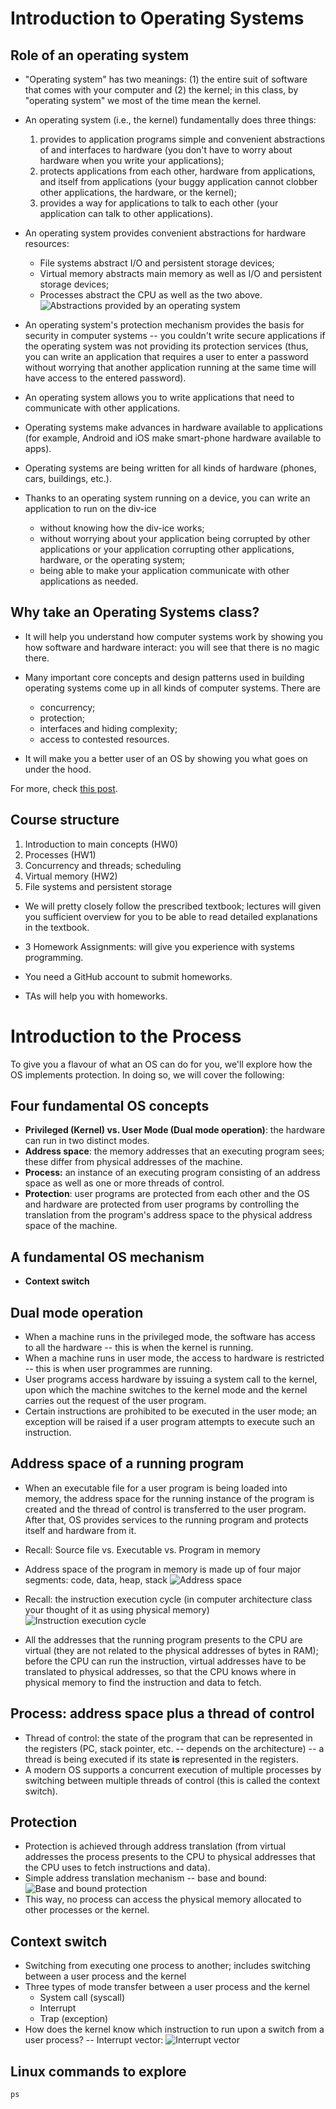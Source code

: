 # Introduction to Operating Systems #

## Role of an operating system ##

- "Operating system" has two meanings: (1) the entire suit of software
  that comes with your computer and (2) the kernel; in this class, by
  "operating system" we most of the time mean the kernel.

- An operating system (i.e., the kernel) fundamentally does three
  things:
  1. provides to application programs simple and convenient
  abstractions of and interfaces to hardware (you don't have to worry
  about hardware when you write your applications);
  2. protects applications from each other, hardware from applications,
    and itself from applications (your buggy application cannot
    clobber other applications, the hardware, or the kernel);
  3. provides a way for applications to talk to each other (your
    application can talk to other applications).

- An operating system provides convenient abstractions for hardware
  resources:
  - File systems abstract I/O and persistent storage devices;
  - Virtual memory abstracts main memory as well as I/O and
    persistent storage devices;
  - Processes abstract the CPU as well as the two
    above.![Abstractions provided by an operating system](abstractions-os.png)
	
- An operating system's protection mechanism provides the basis for
  security in computer systems -- you couldn't write secure
  applications if the operating system was not providing its
  protection services (thus, you can write an application that
  requires a user to enter a password without worrying that another
  application running at the same time will have access to the entered
  password).

- An operating system allows you to write applications that need to
  communicate with other applications.

- Operating systems make advances in hardware available to
  applications (for example, Android and iOS make smart-phone hardware
  available to apps).

- Operating systems are being written for all kinds of hardware
  (phones, cars, buildings, etc.).

- Thanks to an operating system running on a device, you can write an
  application to run on the div-ice
  - without knowing how the div-ice works;
  - without worrying about your application being corrupted by other
    applications or your application corrupting other applications,
    hardware, or the operating system;
  - being able to make your application communicate with other
    applications as needed.

## Why take an Operating Systems class? ##

- It will help you understand how computer systems work by showing you
  how software and hardware interact: you will see that there is no
  magic there.

- Many important core concepts and design patterns used in building
  operating systems come up in all kinds of computer systems. There
  are
  - concurrency;
  - protection;
  - interfaces and hiding complexity;
  - access to contested resources.

- It will make you a better user of an OS by showing you what goes on
  under the hood.

For more, check [this post](http://blog.regehr.org/archives/164).

## Course structure ##

1. Introduction to main concepts (HW0)
2. Processes (HW1)
3. Concurrency and threads; scheduling
4. Virtual memory (HW2)
5. File systems and persistent storage

- We will pretty closely follow the prescribed textbook; lectures will
  given you sufficient overview for you to be able to read detailed
  explanations in the textbook.

- 3 Homework Assignments: will give you experience with systems
  programming.
- You need a GitHub account to submit homeworks.
- TAs will help you with homeworks.

# Introduction to the Process #

To give you a flavour of what an OS can do for you, we'll explore how
the OS implements protection. In doing so, we will cover the
following:

## Four fundamental OS concepts ##
- **Privileged (Kernel) vs. User Mode (Dual mode operation)**: the
    hardware can run in two distinct modes.
- **Address space**: the memory addresses that an executing program
    sees; these differ from physical addresses of the machine.
- **Process:** an instance of an executing program consisting of an
    address space as well as one or more threads of control.	
- **Protection**:  user programs are protected from each other and the
    OS and hardware are protected from user programs by controlling
    the translation from the program's address space to the physical
    address space of the machine.

## A fundamental OS mechanism ##

- **Context switch**

## Dual mode operation ##

- When a machine runs in the privileged mode, the software has access
   to all the hardware -- this is when the kernel is running.
- When a machine runs in user mode, the access to hardware is
  restricted -- this is when user programmes are running.
- User programs access hardware by issuing a system call to the
  kernel, upon which the machine switches to the kernel mode and the
  kernel carries out the request of the user program.
- Certain instructions are prohibited to be executed in the user mode;
  an exception will be raised if a user program attempts to execute
  such an instruction.

## Address space of a running program ##

- When an executable file for a user program is being loaded into
  memory, the address space for the running instance of the program is
  created and the thread of control is transferred to the user
  program. After that, OS provides services to the running program and
  protects itself and hardware from it.

- Recall: Source file vs. Executable vs. Program in memory

- Address space of the program in memory is made up of four major
  segments: code, data, heap, stack
![Address space](address_space.png)

- Recall: the instruction execution cycle (in computer architecture
  class your thought of it as using physical memory)
![Instruction execution cycle](pc1.png)

- All the addresses that the running program presents to the CPU are
  virtual (they are not related to the physical addresses of bytes in
  RAM); before the CPU can run the instruction, virtual addresses have
  to be translated to physical addresses, so that the CPU knows where
  in physical memory to find the instruction and data to fetch.

## Process: address space plus a thread of control ##

- Thread of control: the state of the program that can be represented
  in the registers (PC, stack pointer, etc. -- depends on the
  architecture) -- a thread is being executed if its state **is**
  represented in the registers.
- A modern OS supports a concurrent execution of multiple processes by
  switching between multiple threads of control (this is called the
  context switch).


## Protection ##

- Protection is achieved through address translation (from virtual
  addresses the process presents to the CPU to physical addresses that
  the CPU uses to fetch instructions and data).
- Simple address translation mechanism -- base and bound:
![Base and bound protection](physmem.png)
- This way, no process can access the physical memory allocated to
  other processes or the kernel.

## Context switch ##

- Switching from executing one process to another; includes switching
  between a user process and the kernel
- Three types of mode transfer between a user process and the kernel
  - System call (syscall)
  - Interrupt
  - Trap (exception)
- How does the kernel know which instruction to run upon a switch from a
  user process? -- Interrupt vector:
![Interrupt vector](interruptVector.png)  

## Linux commands to explore ##

`ps`
